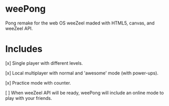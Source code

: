 weePong
=======

Pong remake for the web OS weeZeel maded with HTML5, canvas, and weeZeel API.


Includes
=========

[x] Single player with different levels.

[x] Local multiplayer with normal and 'awesome' mode (with power-ups).

[x] Practice mode with counter.

[ ] When weeZeel API will be ready, weePong will include an online mode to play with your friends.
